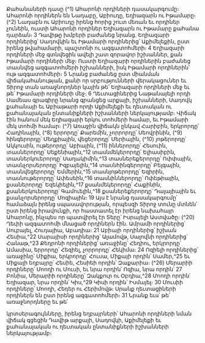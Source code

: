 
Քահանաների դասը
(^1) Ահարոնի որդիների դասակարգումը։ Ահարոնի որդիներն են Նադաբը, Աբիուդը, Եղիազարն ու Իթամարը։
(^2) Նադաբն ու Աբիուդը իրենց հորից շուտ մեռան եւ որդիներ չունեին, ուստի Ահարոնի որդիներ Եղիազարն ու Իթամարը
քահանա դարձան։ 3 Դավիթը խմբերի բաժանեց նրանց. Եղիազարի որդիներից՝ Սադովկին եւ Իթամարի որդիներից՝
Աքիմելեքին, ըստ իրենց թվահամարի, պաշտոնի ու ազգատոհմերի։ 4 Եղիազարի որդիների մեջ գտնվեցին ավելի շատ
զորավոր իշխաններ, քան Իթամարի որդիների մեջ։ Ուստի Եղիազարի որդիներին բաժանեց տասնվեց ազգատոհմերի
իշխանների, իսկ Իթամարի որդիներին՝ ութ ազգատոհմերի։ 5 Նրանց բաժանեց ըստ միանման վիճակահանության,
քանի որ սրբությունների վերակացուներ եւ Տիրոջ տան առաջնորդներ կային թե՛ Եղիազարի որդիների մեջ եւ թե՛
Իթամարի որդիների մեջ։ 6 Ղեւտացիներից Նաթանայելի որդի Սամեաս գրագիրը նրանց գրանցեց արքայի, իշխանների,
Սադովկ քահանայի եւ Աբիաթարի որդի Աքիմելեքի եւ ղեւտական ու քահանայական ընտանիքների իշխանների
ներկայությամբ։ Վիճակ էին հանում մեկ Եղիազարի երկու տոհմերի համար, եւ Իթամարի մեկ տոհմի համար։
(^7) Առաջին վիճակն ընկավ Հարիբին, երկրորդը՝ Հադինային, (^8) երրորդը՝ Քարեմին, չորրորդը՝ Սեովրինին,
(^9) հինգերորդը՝ Մեղքիային, վեցերորդը՝ Մերիային, (^10) յոթերորդը՝ Ակկուսին, ութերորդը՝ Աբիային, (^11) իններորդը՝ Հեսուին,
տասներորդը՝ Սեքենիային,^12 տասնմեկերորդը՝ Ելիասիբին, տասներկուերորդը՝ Սաղակիմին,^13 տասներեքերորդը՝
Ոփփային, տասնչորսերորդը՝ Իզբայելին,^14 տասնհինգերորդը՝ Բելգային, տասնվեցերորդը՝ Եմմերին,^15 տասնյոթերորդը՝
Եզիրին, տասնութերորդը՝ Ափեսեին,^16 տասնիններորդը՝ Ոփեթիային, քսաներորդը՝ Եզեկիելին,^17 քսանմեկերորդը՝
Հաքինին, քսաներկուերորդը՝ Գամուելին,^18 քսաներեքերորդը՝ Դալայիային եւ քսանչորսերորդը՝ Մոզիային։ 19 Այս է
նրանց դասակարգումը՝ համաձայն իրենց սպասավորության, որպեսզի Տիրոջ տունը մտնեն՝ ըստ իրենց իրավունքի, որ
հաստատել էր իրենց նախահայր Ահարոնը, ինչպես որ պատվիրել էր Տերը՝ Իսրայելի Աստվածը։
(^20) Ղեւիի ազգատոհմի մնացած որդիներն էին. Ամրամի որդիներից՝ Սուբայել, Հուդայիա, Աբադիա։ 21 Աբիայի
որդիներից՝ իշխան Հեսիա,^22 Սարայիսի որդիներից՝ Ալամովթ, Սալովնի որդիներից՝ Հանաթ,^23 Քեդրոնի որդիներից՝
առաջինը՝ Հեդիու, երկրորդը՝ Ամասիա, երրորդը՝ Հեզիել, չորրորդը՝ Հեկիմա։ 24 Ոզիելի որդիներից՝ առաջինը՝ Միքիա,
երկրորդը՝ Հուսա, Միքայի որդին՝ Սամեր,^25 եւ Միքայի եղբայրը՝ Հեսիե, Հեսիեի որդին՝ Զաքարիա։
(^26) Մերարիի որդիները՝ Մոողի ու Մուսի, եւ նրա որդին՝ Ոզիա, նրա որդին՝ 27 Բոնիա, Մերարիի որդիները՝ Զակքուր
ու Օբդիա,^28 Մոողի որդին՝ Եղիազար, նրա որդին՝ Կիս,^29 Կիսի որդին՝ Իսմայել։ 30 Մուսիի որդիները՝ Մոողի, Հեդեր ու
Հերիմովթ։ Սրանք ղեւտացիների որդիներն են ըստ իրենց ազգատոհմերի։ 31 Նրանք եւս՝ թե՛ առաջնորդները եւ թե՛


կրտսերագույնները, իրենց եղբայրների՝ Ահարոնի որդիների նման վիճակ գցեցին Դավիթ արքայի, Սադովկի,
Աքիմելեքի եւ քահանայական ու ղեւտական ընտանիքների իշխանների ներկայությամբ։
